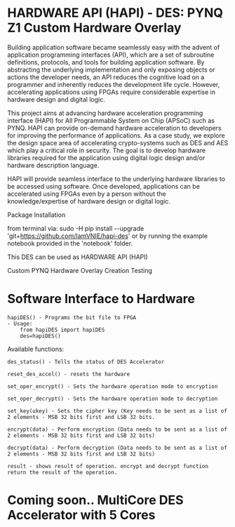 # HARDWARE API (HAPI) - DES: PYNQ Z1 Custom Hardware Overlay

Building application software became seamlessly easy with the advent of application programming interfaces (API), which are a set of subroutine definitions, protocols, and tools for building application software. By abstracting the underlying implementation and only exposing objects or actions the developer needs, an API reduces the cognitive load on a programmer and inherently reduces the development life cycle. However, accelerating applications using FPGAs require considerable expertise in hardware design and digital logic.

This project aims at advancing hardware acceleration programming interface (HAPI) for All Programmable System on Chip (APSoC) such as PYNQ. HAPI can provide on-demand hardware acceleration to developers for improving the performance of applications. As a case study, we explore the design space area of accelerating crypto-systems such as DES and AES which play a critical role in security. The goal is to develop hardware libraries required for the application using digital logic design and/or hardware description language.

HAPI will provide seamless interface to the underlying hardware libraries to be accessed using software. Once developed, applications can be accelerated using FPGAs even by a person without the knowledge/expertise of hardware design or digital logic. 

Package Installation

from terminal via: sudo -H pip install --upgrade 'git+https://github.com/IamVNIE/hapi-des'
or by running the example notebook provided in the 'notebook' folder.

This DES can be used as HARDWARE API (HAPI)

Custom PYNQ Hardware Overlay Creation Testing  

# Software Interface to Hardware

	hapiDES() - Programs the bit file to FPGA
 	- Usage: 
		from hapiDES import hapiDES	
		des=hapiDES()

Available functions:

 	des_status() - Tells the status of DES Accelerator

	reset_des_accel() - resets the hardware

	set_oper_encrypt() - Sets the hardware operation mode to encryption

	set_oper_decrypt() - Sets the hardware operation mode to decryption

	set_key(ukey) - Sets the cipher key (Key needs to be sent as a list of 2 elements - MSB 32 bits first and LSB 32 bits.

	encrypt(data) - Perform encryption (Data needs to be sent as a list of 2 elements - MSB 32 bits first and LSB 32 bits)

	decrypt(data) - Perform decryption (Data needs to be sent as a list of 2 elements - MSB 32 bits first and LSB 32 bits)

	result - shows result of operation. encrypt and decrypt function return the result of the operation.
 
# Coming soon.. MultiCore DES Accelerator with 5 Cores  
